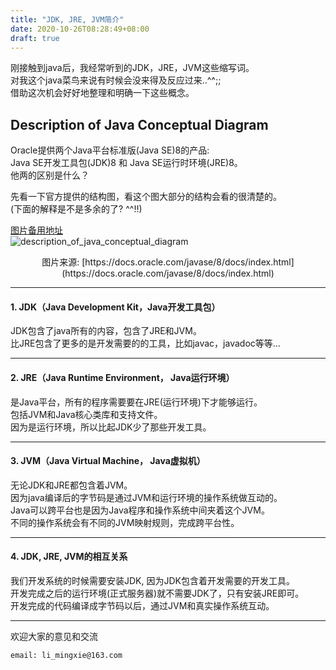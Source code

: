 ```yaml
---
title: "JDK, JRE, JVM简介"
date: 2020-10-26T08:28:49+08:00
draft: true
---
```


刚接触到java后，我经常听到的JDK，JRE，JVM这些缩写词。  
对我这个java菜鸟来说有时候会没来得及反应过来..^^;;    
借助这次机会好好地整理和明确一下这些概念。  

## **Description of Java Conceptual Diagram**  
Oracle提供两个Java平台标准版(Java SE)8的产品:  
Java SE开发工具包(JDK)8 和 Java SE运行时环境(JRE)8。  
他两的区别是什么？  

先看一下官方提供的结构图，看这个图大部分的结构会看的很清楚的。  
(下面的解释是不是多余的了? ^^!!)  

[图片备用地址](https://limingxie.github.io/images/java/jvm/description_of_java_conceptual_diagram.png)  
![description_of_java_conceptual_diagram](https://mingxie-blog.oss-cn-beijing.aliyuncs.com/image/java/description_of_java_conceptual_diagram.png)  
<div align='center' >图片来源: [https://docs.oracle.com/javase/8/docs/index.html](https://docs.oracle.com/javase/8/docs/index.html)</div>

----------------------------------------------

#### **1. JDK（Java Development Kit，Java开发工具包）**  
JDK包含了java所有的内容，包含了JRE和JVM。  
比JRE包含了更多的是开发需要的的工具，比如javac，javadoc等等...

----------------------------------------------

#### **2. JRE（Java Runtime Environment， Java运行环境）** 
是Java平台，所有的程序需要要在JRE(运行环境)下才能够运行。    
包括JVM和Java核心类库和支持文件。  
因为是运行环境，所以比起JDK少了那些开发工具。  

----------------------------------------------

#### **3. JVM（Java Virtual Machine， Java虚拟机）** 
无论JDK和JRE都包含着JVM。  
因为java编译后的字节码是通过JVM和运行环境的操作系统做互动的。  
Java可以跨平台也是因为Java程序和操作系统中间夹着这个JVM。  
不同的操作系统会有不同的JVM映射规则，完成跨平台性。

----

#### **4. JDK, JRE, JVM的相互关系** 
我们开发系统的时候需要安装JDK, 因为JDK包含着开发需要的开发工具。  
开发完成之后的运行环境(正式服务器)就不需要JDK了，只有安装JRE即可。  
开发完成的代码编译成字节码以后，通过JVM和真实操作系统互动。  

----------------------------------------------
欢迎大家的意见和交流

`email: li_mingxie@163.com`